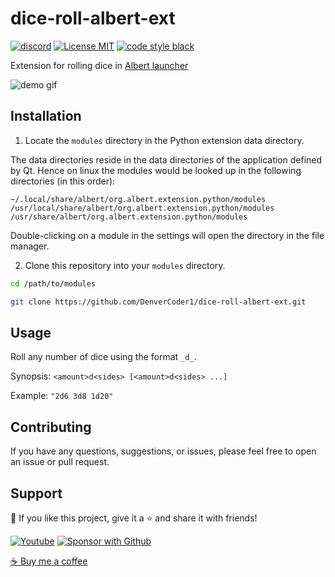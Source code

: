 # dice-roll-albert-ext

[![discord](https://custom-icon-badges.herokuapp.com/discord/819650821314052106?color=5865F2&logo=discord-outline&logoColor=white "Dev Pro Tips Discussion & Support Server")](https://discord.gg/fPrdqh3Zfu)
[![License MIT](https://custom-icon-badges.herokuapp.com/github/license/DenverCoder1/dice-roll-albert-ext.svg?logo=repo)](https://github.com/DenverCoder1/dice-roll-albert-ext/blob/main/LICENSE)
[![code style black](https://custom-icon-badges.herokuapp.com/badge/code%20style-black-black.svg?logo=black-b&logoColor=white)](https://github.com/psf/black)

Extension for rolling dice in [Albert launcher](https://albertlauncher.github.io/)

![demo gif](https://user-images.githubusercontent.com/20955511/142091472-aaa53beb-2259-4b72-8aa4-4f1419741570.gif)

## Installation

1. Locate the `modules` directory in the Python extension data directory.

The data directories reside in the data directories of the application defined by Qt. Hence on linux the modules would be looked up in the following directories (in this order):

```
~/.local/share/albert/org.albert.extension.python/modules
/usr/local/share/albert/org.albert.extension.python/modules
/usr/share/albert/org.albert.extension.python/modules
```

Double-clicking on a module in the settings will open the directory in the file manager.

2. Clone this repository into your `modules` directory.

```bash
cd /path/to/modules

git clone https://github.com/DenverCoder1/dice-roll-albert-ext.git
```

## Usage

Roll any number of dice using the format `_d_`.

Synopsis: `<amount>d<sides> [<amount>d<sides> ...]`

Example: `"2d6 3d8 1d20"`

## Contributing

If you have any questions, suggestions, or issues, please feel free to open an issue or pull request.

## Support

💙 If you like this project, give it a ⭐ and share it with friends!

<p align="left">
  <a href="https://www.youtube.com/channel/UCipSxT7a3rn81vGLw9lqRkg?sub_confirmation=1"><img alt="Youtube" title="Youtube" src="https://custom-icon-badges.herokuapp.com/badge/-Subscribe-red?style=for-the-badge&logo=video&logoColor=white"/></a>
  <a href="https://github.com/sponsors/DenverCoder1"><img alt="Sponsor with Github" title="Sponsor with Github" src="https://custom-icon-badges.herokuapp.com/badge/-Sponsor-ea4aaa?style=for-the-badge&logo=heart&logoColor=white"/></a>
</p>

[☕ Buy me a coffee](https://ko-fi.com/jlawrence)